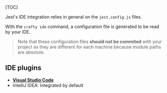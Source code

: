 [TOC]

Jest's IDE integration relies in general on the `jest.config.js` files.

With the `crafty ide` command, a configuration file is generated to be read by your IDE.

> Note that these configuration files __should not be commited__ with your project as they are different for each machine because module paths are absolute.

## IDE plugins

- __[Visual Studio Code](https://marketplace.visualstudio.com/items?itemName=Orta.vscode-jest)__
- IntelliJ IDEA: Integrated by default
